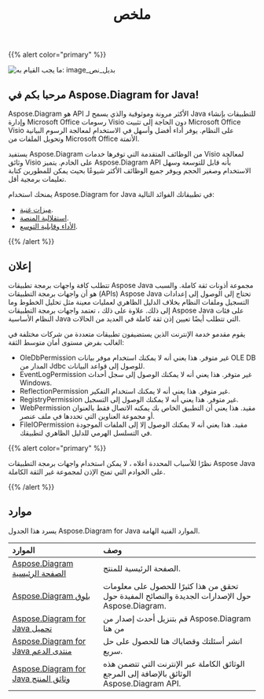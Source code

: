 ﻿---
title: ملخص
linktitle: ملخص
type: docs
weight: 10
url: /ar/java/overview/
lastmod: 2022-01-2
description: نظرة عامة على الميزات الرئيسية والتنسيقات المدعومة Visio Diagram Java API ، دليل التثبيت والترخيص لمكتبة Java.
sitemap:
changefreq: weekl
priority: 0.7
---
{{% alert color="primary" %}} 

![ما يجب القيام به: image_بديل_نص](product-overview_1.png)
## **مرحبا بكم في Aspose.Diagram for Java!**
Aspose.Diagram هو API الأكثر مرونة وموثوقية والذي يسمح لـ Java للتطبيقات بإنشاء وإدارة Microsoft Office رسومات Visio دون الحاجة إلى تثبيت Microsoft Office Visio على النظام. يوفر أداء أفضل وأسهل في الاستخدام لمعالجة الرسوم البيانية وتحويل الملفات من Microsoft Office الأتمتة.

يستفيد Aspose.Diagram من الوظائف المتقدمة التي توفرها خدمات Visio لمعالجة وثائق Visio على الخادم. يتميز Aspose.Diagram API بأنه قابل للتوسعة وسهل الاستخدام وصغير الحجم ويوفر جميع الوظائف الأكثر شيوعًا بحيث يمكن للمطورين كتابة تعليمات برمجية أقل.

يمنحك استخدام Aspose.Diagram for Java في تطبيقاتك الفوائد التالية:

- [ميزات غنية](/diagram/ar/java/product-overview/).
- [استقلالية المنصة](/diagram/ar/java/product-overview/).
- [الأداء وقابلية التوسع](/diagram/ar/java/product-overview/).

{{% /alert %}} 
## **إعلان**
تتطلب كافة واجهات برمجة تطبيقات Aspose Java مجموعة أذونات ثقة كاملة. والسبب هو أن واجهات برمجة التطبيقات (APIs) Aspose Java تحتاج إلى الوصول إلى إعدادات التسجيل وملفات النظام بخلاف الدليل الظاهري لعمليات معينة مثل تحليل الخطوط وما إلى ذلك. علاوة على ذلك ، تعتمد واجهات برمجة التطبيقات Aspose Java على فئات النظام الأساسية Java التي تتطلب أيضًا تعيين إذن ثقة كاملة في العديد من الحالات.

يقوم مقدمو خدمة الإنترنت الذين يستضيفون تطبيقات متعددة من شركات مختلفة في الغالب بفرض مستوى أمان متوسط الثقة:

- OleDbPermission غير متوفر. هذا يعني أنه لا يمكنك استخدام موفر بيانات OLE DB المدار من Jdbc للوصول إلى قواعد البيانات.
- EventLogPermission غير متوفر. هذا يعني أنه لا يمكنك الوصول إلى سجل أحداث Windows.
- ReflectionPermission غير متوفر. هذا يعني أنه لا يمكنك استخدام التفكير.
- RegistryPermission غير متوفر. هذا يعني أنه لا يمكنك الوصول إلى التسجيل.
- WebPermission مقيد. هذا يعني أن التطبيق الخاص بك يمكنه الاتصال فقط بالعنوان أو مجموعة العناوين التي تحددها في ملف<trust> عنصر.
- FileIOPermission مقيد. هذا يعني أنه لا يمكنك الوصول إلا إلى الملفات الموجودة في التسلسل الهرمي للدليل الظاهري لتطبيقك.

{{% alert color="primary" %}} 

نظرًا للأسباب المحددة أعلاه ، لا يمكن استخدام واجهات برمجة التطبيقات Aspose Java على الخوادم التي تمنح الإذن لمجموعة غير الثقة الكاملة.

{{% /alert %}} 
## **موارد**
يسرد هذا الجدول Aspose.Diagram for Java الموارد الفنية الهامة.

|**الموارد**|**وصف**|
|:- |:- |
|[Aspose.Diagram الصفحة الرئيسية](https://products.aspose.com/diagram/java/)|الصفحة الرئيسية للمنتج.|
|[Aspose.Diagram بلوق](https://blog.aspose.com/category/diagram/)|تحقق من هذا كثيرًا للحصول على معلومات حول الإصدارات الجديدة والنصائح المفيدة حول Aspose.Diagram.|
|[Aspose.Diagram for Java تحميل](https://repository.aspose.com/webapp/#/artifacts/browse/tree/General/repo/com/aspose/aspose-diagram)|قم بتنزيل أحدث إصدار من Aspose.Diagram من هنا|
|[Aspose.Diagram for Java منتدى الدعم](https://forum.aspose.com/c/diagram/17)|انشر أسئلتك وقضاياك هنا للحصول على حل سريع.|
|[Aspose.Diagram for Java وثائق المنتج](/diagram/ar/java/home/)|الوثائق الكاملة عبر الإنترنت التي تتضمن هذه الوثائق بالإضافة إلى المرجع Aspose.Diagram API.|
